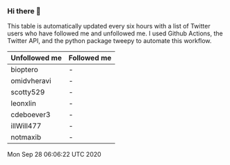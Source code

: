 ### Hi there 👋

This table is automatically updated every six hours with a list of Twitter users who have followed me and unfollowed me. I used Github Actions, the Twitter API, and the python package tweepy to automate this workflow.

| Unfollowed me |  Followed me |
| --- | --- |
|bioptero|-|
|omidvheravi|-|
|scotty529|-|
|leonxlin|-|
|cdeboever3|-|
|illWill477|-|
|notmaxib|-|
Mon Sep 28 06:06:22 UTC 2020
